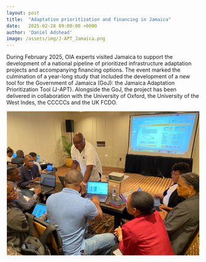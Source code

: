 ```yaml
---
layout: post
title:  "Adaptation prioritization and financing in Jamaica"
date:   2025-02-28 09:00:00 +0000
author: 'Daniel Adshead'
image: /assets/img/J-APT_Jamaica.png
---
```


During February 2025, OIA experts visited Jamaica to support the development of a national pipeline of prioritized infrastructure adaptation projects and accompanying financing options. The event marked the culmination of a year-long study that included the development of a new tool for the Government of Jamaica (GoJ): the Jamaica Adaptation Prioritization Tool (J-APT). Alongside the GoJ, the project has been delivered in collaboration with the University of Oxford, the University of the West Indes, the CCCCCs and the UK FCDO.

<img src="/assets/img/J-APT_Jamaica.png" alt="J-APT workshop" class ="center">
